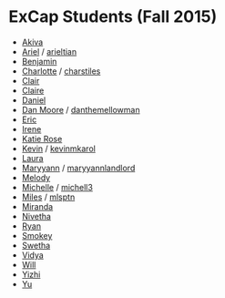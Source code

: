 # ExCap Students (Fall 2015)

* [Akiva](akiva/index.md)* [Ariel](ariel/index.md) / [arieltian](https://github.com/arieltian)* [Benjamin](benjamin/index.md) * [Charlotte](charlotte/index.md) / [charstiles](https://github.com/charstiles)* [Clair](clair/index.md)
* [Claire](claire/index.md)* [Daniel](daniel/index.md)
* [Dan Moore](dan_moore/index.md) / [danthemellowman](https://github.com/danthemellowman)* [Eric](eric/index.md)* [Irene](irene/index.md)* [Katie Rose](katierose/index.md)* [Kevin](kevin/index.md) / [kevinmkarol](https://github.com/kevinmkarol)* [Laura](laura/index.md)* [Maryyann](maryyann/index.md) / [maryyannlandlord](https://github.com/maryyannlandlord)* [Melody](melody/index.md)* [Michelle](michelle/index.md) / [michell3](https://github.com/michell3)* [Miles](miles/index.md) / [mlsptn](https://github.com/mlsptn)* [Miranda](miranda/index.md)* [Nivetha](nivetha/index.md)* [Ryan](ryan/index.md)* [Smokey](smokey/index.md)* [Swetha](swetha/index.md)* [Vidya](vidya/index.md)
* [Will](will/index.md)* [Yizhi](yizhi/index.md)* [Yu](yu/index.md)

